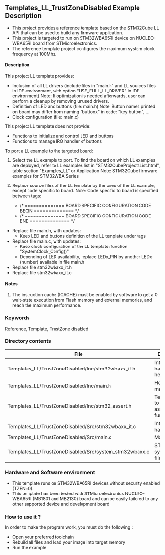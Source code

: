 ## <b>Templates_LL_TrustZoneDisabled Example Description</b>

- This project provides a reference template based on the STM32Cube LL API that can be used
to build any firmware application.
- This project is targeted to run on STM32WBA65RI device on NUCLEO-WBA65RI board from STMicroelectronics.  
- The reference template project configures the maximum system clock frequency at 100Mhz.

#### <b>Description</b>

This project LL template provides:

 - Inclusion of all LL drivers (include files in "main.h" and LL sources files in IDE environment, with option "USE_FULL_LL_DRIVER" in IDE environment)
   Note: If optimization is needed afterwards, user can perform a cleanup by removing unused drivers.
 - Definition of LED and buttons (file: main.h)
   Note: Button names printed on board may differ from naming "buttonx" in code: "key button", ...
 - Clock configuration (file: main.c)

This project LL template does not provide:

 - Functions to initialize and control LED and buttons
 - Functions to manage IRQ handler of buttons

To port a LL example to the targeted board:

1. Select the LL example to port.
   To find the board on which LL examples are deployed, refer to LL examples list in "STM32CubeProjectsList.html", table section "Examples_LL"
   or Application Note: STM32Cube firmware examples for STM32WBA Series

2. Replace source files of the LL template by the ones of the LL example, except code specific to board.
   Note: Code specific to board is specified between tags:

   - /* ==============   BOARD SPECIFIC CONFIGURATION CODE BEGIN    ============== */
   - /* ==============   BOARD SPECIFIC CONFIGURATION CODE END      ============== */


  - Replace file main.h, with updates:
    - Keep LED and buttons definition of the LL template under tags
  - Replace file main.c, with updates:
    - Keep clock configuration of the LL template: function "SystemClock_Config()"
    - Depending of LED availability, replace LEDx_PIN by another LEDx (number) available in file main.h
  - Replace file stm32wbaxx_it.h
  - Replace file stm32wbaxx_it.c

#### <b>Notes</b>

  1. The instruction cache (ICACHE) must be enabled by software to get a 0 wait-state execution
    from Flash memory and external memories, and reach the maximum performance.

### <b>Keywords</b>

Reference, Template, TrustZone disabled

### <b>Directory contents</b>

File | Description
 --- | ---
  Templates_LL/TrustZoneDisabled/Inc/stm32wbaxx_it.h     | Interrupt handlers header file
  Templates_LL/TrustZoneDisabled/Inc/main.h              | Header for main.c module
  Templates_LL/TrustZoneDisabled/Inc/stm32_assert.h      | Template file to include assert_failed function
  Templates_LL/TrustZoneDisabled/Src/stm32wbaxx_it.c     | Interrupt handlers
  Templates_LL/TrustZoneDisabled/Src/main.c              | Main program
  Templates_LL/TrustZoneDisabled/Src/system_stm32wbaxx.c | STM32WBAxx system source file

### <b>Hardware and Software environment</b>

  - This template runs on STM32WBA65RI devices without security enabled (TZEN=0).
  - This template has been tested with STMicroelectronics NUCLEO-WBA65RI (MB1801 and MB2130)
    board and can be easily tailored to any other supported device
    and development board.

### <b>How to use it ?</b>

In order to make the program work, you must do the following :

 - Open your preferred toolchain
 - Rebuild all files and load your image into target memory
 - Run the example

